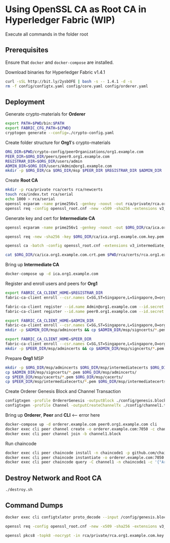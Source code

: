 # Using OpenSSL CA as Root CA in Hyperledger Fabric (WIP)

Execute all commands in the folder root

## Prerequisites

Ensure that `docker` and `docker-compose` are installed.

Download binaries for Hyperledger Fabric v1.4.1

```bash
curl -sSL http://bit.ly/2ysbOFE | bash -s -- 1.4.1 -d -s
rm -f config/configtx.yaml config/core.yaml config/orderer.yaml
```

## Deployment

Generate crypto-materials for **Orderer**

```bash
export PATH=$PWD/bin:$PATH
export FABRIC_CFG_PATH=${PWD}
cryptogen generate --config=./crypto-config.yaml
```

Create folder structure for **Org1**'s crypto-materials

```bash
ORG_DIR=$PWD/crypto-config/peerOrganizations/org1.example.com
PEER_DIR=$ORG_DIR/peers/peer0.org1.example.com
REGISTRAR_DIR=$ORG_DIR/users/admin
ADMIN_DIR=$ORG_DIR/users/Admin@org1.example.com
mkdir -p $ORG_DIR/ca $ORG_DIR/msp $PEER_DIR $REGISTRAR_DIR $ADMIN_DIR
```

Create **Root CA**

```bash
mkdir -p rca/private rca/certs rca/newcerts
touch rca/index.txt rca/serial
echo 1000 > rca/serial
openssl ecparam -name prime256v1 -genkey -noout -out rca/private/rca.org1.example.com.key.pem
openssl req -config openssl_root.cnf -new -x509 -sha256 -extensions v3_ca -key rca/private/rca.org1.example.com.key.pem -out rca/certs/rca.org1.example.com.crt.pem -days 3650 -subj "/C=SG/ST=Singapore/L=Singapore/O=org1.example.com/OU=/CN=rca.org1.example.com"
```

Generate key and cert for **Intermediate CA**

```bash
openssl ecparam -name prime256v1 -genkey -noout -out $ORG_DIR/ca/ica.org1.example.com.key.pem

openssl req -new -sha256 -key $ORG_DIR/ca/ica.org1.example.com.key.pem -out $ORG_DIR/ca/ica.org1.example.com.csr -subj "/C=SG/ST=Singapore/L=Singapore/O=org1.example.com/OU=/CN=ica.org1.example.com"

openssl ca -batch -config openssl_root.cnf -extensions v3_intermediate_ca -days 1825 -notext -md sha256 -in $ORG_DIR/ca/ica.org1.example.com.csr -out $ORG_DIR/ca/ica.org1.example.com.crt.pem

cat $ORG_DIR/ca/ica.org1.example.com.crt.pem $PWD/rca/certs/rca.org1.example.com.crt.pem > $ORG_DIR/ca/chain.org1.example.com.crt.pem
```

Bring up **Intermediate CA**

```bash
docker-compose up -d ica.org1.example.com
```

Register and enroll users and peers for **Org1**

```bash
export FABRIC_CA_CLIENT_HOME=$REGISTRAR_DIR
fabric-ca-client enroll --csr.names C=SG,ST=Singapore,L=Singapore,O=org1.example.com -m admin -u http://admin:adminpw@localhost:7054

fabric-ca-client register --id.name Admin@org1.example.com --id.secret mysecret --id.type client --id.affiliation org1 -u http://localhost:7054
fabric-ca-client register --id.name peer0.org1.example.com --id.secret mysecret --id.type peer --id.affiliation org1 -u http://localhost:7054

export FABRIC_CA_CLIENT_HOME=$ADMIN_DIR
fabric-ca-client enroll --csr.names C=SG,ST=Singapore,L=Singapore,O=org1.example.com -m Admin@org1.example.com -u http://Admin@org1.example.com:mysecret@localhost:7054
mkdir -p $ADMIN_DIR/msp/admincerts && cp $ADMIN_DIR/msp/signcerts/*.pem $ADMIN_DIR/msp/admincerts/

export FABRIC_CA_CLIENT_HOME=$PEER_DIR
fabric-ca-client enroll --csr.names C=SG,ST=Singapore,L=Singapore,O=org1.example.com -m peer0.org1.example.com -u http://peer0.org1.example.com:mysecret@localhost:7054
mkdir -p $PEER_DIR/msp/admincerts && cp $ADMIN_DIR/msp/signcerts/*.pem $PEER_DIR/msp/admincerts/
```

Prepare **Org1** MSP

```bash
mkdir -p $ORG_DIR/msp/admincerts $ORG_DIR/msp/intermediatecerts $ORG_DIR/msp/cacerts
cp $ADMIN_DIR/msp/signcerts/*.pem $ORG_DIR/msp/admincerts/
cp $PEER_DIR/msp/cacerts/*.pem $ORG_DIR/msp/cacerts/
cp $PEER_DIR/msp/intermediatecerts/*.pem $ORG_DIR/msp/intermediatecerts/
```

Create Orderer Genesis Block and Channel Transaction

```bash
configtxgen -profile OrdererGenesis -outputBlock ./config/genesis.block -channelID testchainid
configtxgen -profile Channel -outputCreateChannelTx ./config/channel1.tx -channelID channel1
```

Bring up **Orderer**, **Peer** and **CLI** <-- error here

```bash
docker-compose up -d orderer.example.com peer0.org1.example.com cli
docker exec cli peer channel create -o orderer.example.com:7050 -c channel1 -f /config/channel1.tx
docker exec cli peer channel join -b channel1.block
```

Run chaincode

```bash
docker exec cli peer chaincode install -n chaincode1 -p github.com/chaincode1 -v 1
docker exec cli peer chaincode instantiate -o orderer.example.com:7050 -C channel1 -n chaincode1 -l "golang" -v 1 -c "{\"Args\":[\"init\",\"a\",\"81\",\"b\",\"11\"]}" -P "OR('Org1MSP.member','Org2MSP.member')"
docker exec cli peer chaincode query -C channel1 -n chaincode1 -c '{"Args":["query","a"]}'
```

## Destroy Network and Root CA

```bash
./destroy.sh
```

## Command Dumps

```bash
docker exec cli configtxlator proto_decode --input /config/genesis.block --type common.Block --output /config/genesis.json

openssl req -config openssl_root.cnf -new -x509 -sha256 -extensions v3_ca -key rca/private/rca.org1.example.com.key.pem -out rca/certs/rca.org1.example.com.crt.pem -days 3650 -set_serial 0 -subj "/C=SG/ST=Singapore/L=Singapore/O=org1.example.com/OU=/CN=rca.org1.example.com"

openssl pkcs8 -topk8 -nocrypt -in rca/private/rca.org1.example.com.key.pem -out rca/private/rca.org1.example.com.key.p8.pem
```